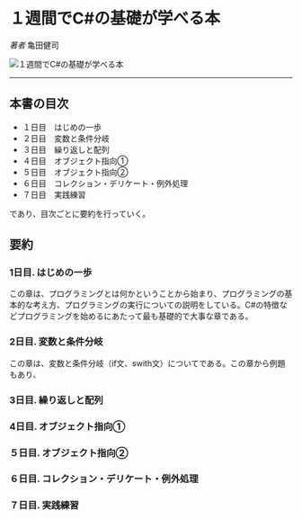 # １週間でC#の基礎が学べる本

_著者_ 亀田健司

![１週間でC#の基礎が学べる本](imagee/)

---

## 本書の目次

- １日目　はじめの一歩
- ２日目　変数と条件分岐
- ３日目　繰り返しと配列
- ４日目　オブジェクト指向①
- ５日目　オブジェクト指向②
- ６日目　コレクション・デリケート・例外処理
- ７日目　実践練習

であり、目次ごとに要約を行っていく。

## 要約

### 1日目. はじめの一歩

この章は、プログラミングとは何かということから始まり、プログラミングの基本的な考え方、プログラミングの実行についての説明をしている。C#の特徴などプログラミングを始めるにあたって最も基礎的で大事な章である。

### 2日目. 変数と条件分岐

この章は、変数と条件分岐（if文、swith文）についてである。この章から例題もあり、

### 3日目. 繰り返しと配列

### 4日目. オブジェクト指向①

### ５日目. オブジェクト指向②

### ６日目. コレクション・デリケート・例外処理

### ７日目. 実践練習
